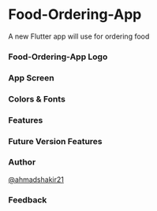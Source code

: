 # Food-Ordering-App

A new Flutter app will use for ordering food

### Food-Ordering-App Logo

### App Screen

### Colors & Fonts

### Features

### Future Version Features

### Author
<a href = "https://github.com/ahmadshakir21">@ahmadshakir21</a>

### Feedback
